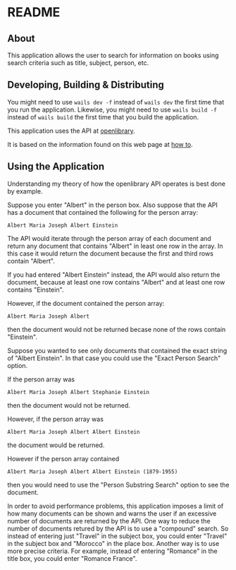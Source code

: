 # README

## About

This application allows the user to search for information on books using search criteria such as title, subject, person, etc.

## Developing, Building & Distributing

You might need to use `wails dev -f` instead of `wails dev` the first time that you run the application.  Likewise, you might need to use `wails build -f` instead of `wails build` the first time that you build the application.

This application uses the API at [openlibrary](https://openlibrary.org/).

It is based on the information found on this web page at [how to](https://openlibrary.org/search/howto).

## Using the Application

Understanding my theory of how the openlibrary API operates is best done by example.

Suppose you enter "Albert" in the person box. Also suppose that the API has a document that contained the following for the person array:

`Albert
Maria
Joseph Albert
Einstein`

The API would iterate through the person array of each document and return any document that contains "Albert" in least one row in the array.  In this case it would return the document because the first and third rows contain "Albert".

If you had entered "Albert Einstein" instead, the API would also return the document, because at least one row contains "Albert" and at least one row contains "Einstein".

However, if the document contained the person array:

`Albert
Maria
Joseph Albert`

then the document would not be returned becase none of the rows contain "Einstein".

Suppose you wanted to see only documents that contained the exact string of "Albert Einstein".  In that case you could use the "Exact Person Search" option.

If the person array was

`Albert
Maria
Joseph Albert
Stephanie Einstein`

then the document would not be returned.

However, if the person array was

`Albert
Maria
Joseph Albert
Albert Einstein`

the document would be returned.

However if the person array contained

`Albert
Maria
Joseph Albert
Albert Einstein (1879-1955)`

then you would need to use the "Person Substring Search" option to see the document.

In order to avoid performance problems, this application imposes a limit of how many documents can be shown and warns the user if an excessive number of documents are returned by the API.  One way to reduce the number of documents retured by the API is to use a "compound" search.  So instead of entering just "Travel" in the subject box, you could enter "Travel" in the subject box and "Morocco" in the place box.  Another way is to use more precise criteria.  For example, instead of entering "Romance" in the title box, you could enter "Romance France".

